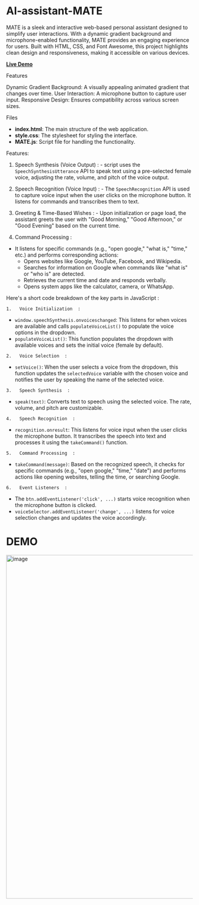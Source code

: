 # AI-assistant-MATE
MATE is a sleek and interactive web-based personal assistant designed to simplify user interactions. With a dynamic gradient background and microphone-enabled functionality, MATE provides an engaging experience for users. Built with HTML, CSS, and Font Awesome, this project highlights clean design and responsiveness, making it accessible on various devices.

[**Live Demo**](https://rakeshputakala.github.io/AI-assistant-MATE)

Features

Dynamic Gradient Background: A visually appealing animated gradient that changes over time.
User Interaction: A microphone button to capture user input.
Responsive Design: Ensures compatibility across various screen sizes.

Files

- **index.html**: The main structure of the web application.
- **style.css**: The stylesheet for styling the interface.
- **MATE.js**: Script file for handling the functionality.

Features:
1.   Speech Synthesis (Voice Output)  : 
                 - script uses the `SpeechSynthesisUtterance` API to speak text using a pre-selected female voice, adjusting the rate, volume, and pitch of the voice output.

2.   Speech Recognition (Voice Input)  : 
                 - The `SpeechRecognition` API is used to capture voice input when the user clicks on the microphone button. It listens for commands and transcribes them to text.

3.   Greeting & Time-Based Wishes  : 
                 - Upon initialization or page load, the assistant greets the user with "Good Morning," "Good Afternoon," or "Good Evening" based on the current time.

4.   Command Processing  : 
- It listens for specific commands (e.g., "open google," "what is," "time," etc.) and performs corresponding actions:
   - Opens websites like Google, YouTube, Facebook, and Wikipedia.
   - Searches for information on Google when commands like "what is" or "who is" are detected.
   - Retrieves the current time and date and responds verbally.
   - Opens system apps like the calculator, camera, or WhatsApp.


Here's a short code breakdown  of the key parts in  JavaScript  :

    1.   Voice Initialization  :
   - `window.speechSynthesis.onvoiceschanged`: This listens for when voices are available and calls `populateVoiceList()` to populate the voice options in the dropdown.
   - `populateVoiceList()`: This function populates the dropdown with available voices and sets the initial voice (female by default).

    2.   Voice Selection  :
   - `setVoice()`: When the user selects a voice from the dropdown, this function updates the `selectedVoice` variable with the chosen voice and notifies the user by speaking the name of the selected voice.

    3.   Speech Synthesis  :
   - `speak(text)`: Converts text to speech using the selected voice. The rate, volume, and pitch are customizable.

    4.   Speech Recognition  :
   - `recognition.onresult`: This listens for voice input when the user clicks the microphone button. It transcribes the speech into text and processes it using the `takeCommand()` function.
   
    5.   Command Processing  :
   - `takeCommand(message)`: Based on the recognized speech, it checks for specific commands (e.g., "open google," "time," "date") and performs actions like opening websites, telling the time, or searching Google.

    6.   Event Listeners  :
   - The `btn.addEventListener('click', ...)` starts voice recognition when the microphone button is clicked.
   - `voiceSelector.addEventListener('change', ...)` listens for voice selection changes and updates the voice accordingly.

# DEMO
<img width="926" alt="image" src="https://github.com/user-attachments/assets/ee73fbe8-be23-4ee8-8fd7-1c42fd5db020">






